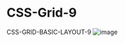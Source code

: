 # CSS-Grid-9
CSS-GRID-BASIC-LAYOUT-9
![image](https://user-images.githubusercontent.com/43956936/121421206-348a5a80-c96e-11eb-8fa0-38b872ee9030.png)

